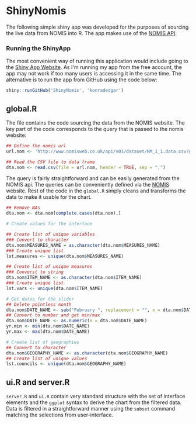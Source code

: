 # ShinyNomis
The following simple shiny app was developed for the purposes of sourcing the live data from NOMIS into R. The app makes use of the [NOMIS API](https://www.nomisweb.co.uk/).

### Running the ShinyApp
The most convenient way of running this application would include going to the [Shiny App Website](https://konrad.shinyapps.io/ShinyNomis/). As I'm running my app from the free account, the app may not work if too many users is accessing it in the same time. The alternative is to run the app from GitHub using the code below:
```r
shiny::runGitHub('ShinyNomis', 'konradedgar')
```

## global.R
The file contains the code sourcing the data from the NOMIS website. The key part of the code corresponds to the query that is passed to the nomis website:

```r
## Define the nomis url
url.nom <- 'http://www.nomisweb.co.uk/api/v01/dataset/NM_1_1.data.csv?geography=1941962927...1941962958&date=latestMINUS372,latestMINUS360,latestMINUS348,latestMINUS336,latestMINUS324,latestMINUS312,latestMINUS300,latestMINUS288,latestMINUS276,latestMINUS264,latestMINUS252,latestMINUS240,latestMINUS228,latestMINUS216,latestMINUS204,latestMINUS192,latestMINUS180,latestMINUS168,latestMINUS156,latestMINUS144,latestMINUS132,latestMINUS120,latestMINUS108,latestMINUS96,latestMINUS84,latestMINUS72,latestMINUS60,latestMINUS48,latestMINUS36,latestMINUS24,latestMINUS12,latest&sex=7&item=1...4,9&measures=20100,20203&select=date_name,geography_name,geography_code,sex_name,item_name,measures_name,obs_value,obs_status_name'

## Read the CSV file to data frame
dta.nom <- read.csv(file = url.nom, header = TRUE, sep = ",")
```
The query is fairly straightforward and can be easily generated from the NOMIS api. The queries can be conveniently defined via the [NOMIS](https://www.nomisweb.co.uk/) website. Rest of the code in the `global.R` simply cleans and transforms the data to make it usable for the chart.

```r
## Remove NAs
dta.nom <- dta.nom[complete.cases(dta.nom),]

# Create values for the interface

## Create list of unique variables
### Convert to character
dta.nom$MEASURES_NAME = as.character(dta.nom$MEASURES_NAME)
### Create unique list
lst.measures <- unique(dta.nom$MEASURES_NAME)

## Create list of unique measures
### Converst to string
dta.nom$ITEM_NAME <- as.character(dta.nom$ITEM_NAME)
### Create unique list
lst.vars <- unique(dta.nom$ITEM_NAME)

# Get dates for the slider
## Delete pointless month
dta.nom$DATE_NAME <- sub("February ", replacement = "", x = dta.nom$DATE_NAME)
## Convert to number and get min/max
dta.nom$DATE_NAME <- as.numeric(x = dta.nom$DATE_NAME)
yr.min <- min(dta.nom$DATE_NAME)
yr.max <- max(dta.nom$DATE_NAME)

# Create list of geographies
## Convert to character
dta.nom$GEOGRAPHY_NAME <- as.character(dta.nom$GEOGRAPHY_NAME)
## Create list of unique values
lst.councils <- unique(dta.nom$GEOGRAPHY_NAME)
```

## ui.R and server.R
`server.R` and `ui.R` contain very standard structure with the set of interface elements and the `ggplot` syntax to derive the chart from the filtered data. Data is filtered in a straightforward manner using the `subset` command matching the selections from user-interface. 